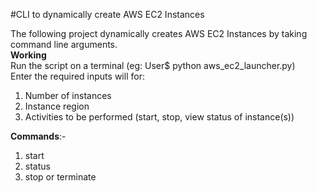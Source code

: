 #CLI to dynamically create AWS EC2 Instances

The following project dynamically creates AWS EC2 Instances by taking command line arguments.<br>
<strong> Working</strong><br>
Run the script on a terminal (eg: User$ python aws_ec2_launcher.py)<br>
Enter the required inputs will for:<br>
1. Number of instances<br>
2. Instance region<br>
3. Activities to be performed (start, stop, view status of instance(s))<br>

<strong>Commands</strong>:-<br>
1. start<br>
2. status<br>
3. stop or terminate<br>